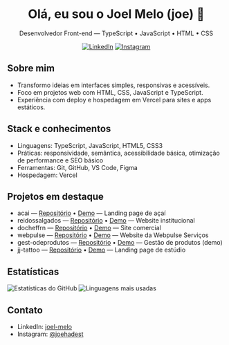 <div align="center">

# Olá, eu sou o Joel Melo (joe) 👋
Desenvolvedor Front-end — TypeScript • JavaScript • HTML • CSS

[![LinkedIn](https://img.shields.io/badge/LinkedIn-joel--melo-0077B5?style=for-the-badge&logo=linkedin&logoColor=white)](https://www.linkedin.com/in/joel-melo-ab60b729b/)
[![Instagram](https://img.shields.io/badge/Instagram-@joehadest-E4405F?style=for-the-badge&logo=instagram&logoColor=white)](https://www.instagram.com/joehadest/)

</div>

## Sobre mim
- Transformo ideias em interfaces simples, responsivas e acessíveis.
- Foco em projetos web com HTML, CSS, JavaScript e TypeScript.
- Experiência com deploy e hospedagem em Vercel para sites e apps estáticos.

## Stack e conhecimentos
- Linguagens: TypeScript, JavaScript, HTML5, CSS3
- Práticas: responsividade, semântica, acessibilidade básica, otimização de performance e SEO básico
- Ferramentas: Git, GitHub, VS Code, Figma
- Hospedagem: Vercel

## Projetos em destaque
- acai — [Repositório](https://github.com/joehadest/acai) • [Demo](https://acaialtostop.vercel.app) — Landing page de açaí
- reidossalgados — [Repositório](https://github.com/joehadest/reidossalgados) • [Demo](https://reidossalgados.webpulseservicos.com) — Website institucional
- docheffrn — [Repositório](https://github.com/joehadest/docheffrn) • [Demo](https://www.do-cheff-rn.com.br/) — Site comercial
- webpulse — [Repositório](https://github.com/joehadest/webpulse) • [Demo](https://www.webpulseservicos.com) — Website da Webpulse Serviços
- gest-odeprodutos — [Repositório](https://github.com/joehadest/gest-odeprodutos) • [Demo](https://gest-odeprodutos.vercel.app) — Gestão de produtos (demo)
- jj-tattoo — [Repositório](https://github.com/joehadest/jj-tattoo) • [Demo](https://jj-tattoo.vercel.app) — Landing page de estúdio

<!-- Sinta-se à vontade para fixar (pin) estes repositórios no seu perfil para aparecerem no topo. -->

## Estatísticas
<div align="left">

![Estatísticas do GitHub](https://github-readme-stats.vercel.app/api?username=joehadest&show_icons=true&theme=radical&hide_title=true&hide_border=true)
![Linguagens mais usadas](https://github-readme-stats.vercel.app/api/top-langs/?username=joehadest&layout=compact&theme=radical&hide_border=true&langs_count=8)

<!-- Opcional:
![Streak](https://streak-stats.demolab.com?user=joehadest&theme=radical&hide_border=true)
-->

</div>

## Contato
- LinkedIn: [joel-melo](https://www.linkedin.com/in/joel-melo-ab60b729b/)
- Instagram: [@joehadest](https://www.instagram.com/joehadest/)
